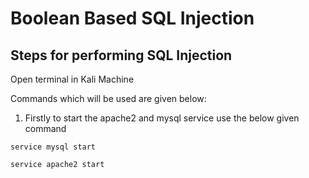 # Boolean Based SQL Injection 

## Steps for performing SQL Injection 

Open terminal in Kali Machine 

Commands which will be used are given below: 

1. Firstly to start the apache2 and mysql service use the below given command 

``` 
service mysql start
```

```
service apache2 start
```


